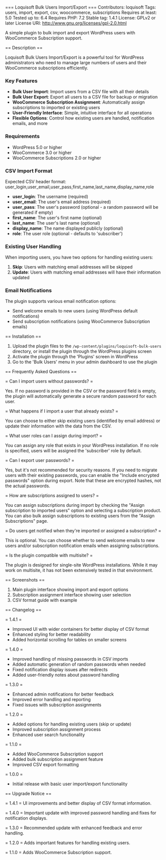 === Loquisoft Bulk Users Import/Export ===
Contributors: loquisoft
Tags: users, import, export, csv, woocommerce, subscriptions
Requires at least: 5.0
Tested up to: 6.4
Requires PHP: 7.2
Stable tag: 1.4.1
License: GPLv2 or later
License URI: http://www.gnu.org/licenses/gpl-2.0.html

A simple plugin to bulk import and export WordPress users with WooCommerce Subscription support.

== Description ==

Loquisoft Bulk Users Import/Export is a powerful tool for WordPress administrators who need to manage large numbers of users and their WooCommerce subscriptions efficiently.

### Key Features

* **Bulk User Import**: Import users from a CSV file with all their details
* **Bulk User Export**: Export all users to a CSV file for backup or migration
* **WooCommerce Subscription Assignment**: Automatically assign subscriptions to imported or existing users
* **User-Friendly Interface**: Simple, intuitive interface for all operations
* **Flexible Options**: Control how existing users are handled, notification emails, and more

### Requirements

* WordPress 5.0 or higher
* WooCommerce 3.0 or higher
* WooCommerce Subscriptions 2.0 or higher

### CSV Import Format

Expected CSV header format:
user_login,user_email,user_pass,first_name,last_name,display_name,role


* **user_login**: The username (required)
* **user_email**: The user's email address (required)
* **user_pass**: The user's password (optional - a random password will be generated if empty)
* **first_name**: The user's first name (optional)
* **last_name**: The user's last name (optional)
* **display_name**: The name displayed publicly (optional)
* **role**: The user role (optional - defaults to 'subscriber')

### Existing User Handling

When importing users, you have two options for handling existing users:
1. **Skip**: Users with matching email addresses will be skipped
2. **Update**: Users with matching email addresses will have their information updated

### Email Notifications

The plugin supports various email notification options:
* Send welcome emails to new users (using WordPress default notifications)
* Send subscription notifications (using WooCommerce Subscription emails)

== Installation ==

1. Upload the plugin files to the `/wp-content/plugins/loquisoft-bulk-users` directory, or install the plugin through the WordPress plugins screen
2. Activate the plugin through the 'Plugins' screen in WordPress
3. Go to the 'Bulk Users' menu in your admin dashboard to use the plugin

== Frequently Asked Questions ==

= Can I import users without passwords? =

Yes. If no password is provided in the CSV or the password field is empty, the plugin will automatically generate a secure random password for each user.

= What happens if I import a user that already exists? =

You can choose to either skip existing users (identified by email address) or update their information with the data from the CSV.

= What user roles can I assign during import? =

You can assign any role that exists in your WordPress installation. If no role is specified, users will be assigned the 'subscriber' role by default.

= Can I export user passwords? =

Yes, but it's not recommended for security reasons. If you need to migrate users with their existing passwords, you can enable the "Include encrypted passwords" option during export. Note that these are encrypted hashes, not the actual passwords.

= How are subscriptions assigned to users? =

You can assign subscriptions during import by checking the "Assign subscription to imported users" option and selecting a subscription product. You can also bulk assign subscriptions to existing users from the "Assign Subscriptions" page.

= Do users get notified when they're imported or assigned a subscription? =

This is optional. You can choose whether to send welcome emails to new users and/or subscription notification emails when assigning subscriptions.

= Is the plugin compatible with multisite? =

The plugin is designed for single-site WordPress installations. While it may work on multisite, it has not been extensively tested in that environment.

== Screenshots ==

1. Main plugin interface showing import and export options
2. Subscription assignment interface showing user selection
3. CSV format guide with example

== Changelog ==

= 1.4.1 =
* Improved UI with wider containers for better display of CSV format
* Enhanced styling for better readability
* Added horizontal scrolling for tables on smaller screens

= 1.4.0 =
* Improved handling of missing passwords in CSV imports
* Added automatic generation of random passwords when needed
* Fixed notification display issues after redirects
* Added user-friendly notes about password handling

= 1.3.0 =
* Enhanced admin notifications for better feedback
* Improved error handling and reporting
* Fixed issues with subscription assignments

= 1.2.0 =
* Added options for handling existing users (skip or update)
* Improved subscription assignment process
* Enhanced user search functionality

= 1.1.0 =
* Added WooCommerce Subscription support
* Added bulk subscription assignment feature
* Improved CSV export formatting

= 1.0.0 =
* Initial release with basic user import/export functionality

== Upgrade Notice ==

= 1.4.1 =
UI improvements and better display of CSV format information.

= 1.4.0 =
Important update with improved password handling and fixes for notification displays.

= 1.3.0 =
Recommended update with enhanced feedback and error handling.

= 1.2.0 =
Adds important features for handling existing users.

= 1.1.0 =
Adds WooCommerce Subscription support.

